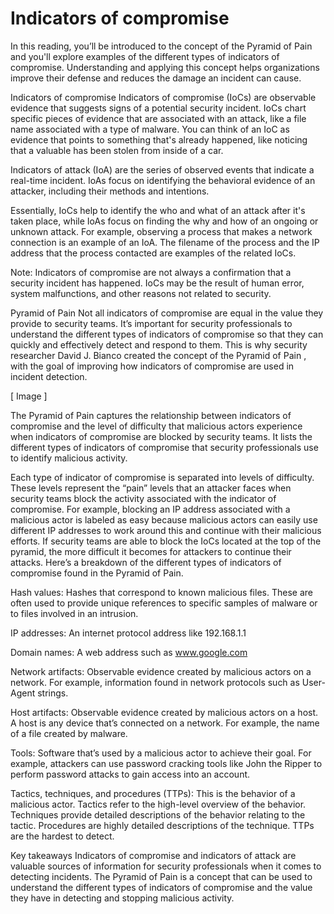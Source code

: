 # Indicators of compromise
In this reading, you’ll be introduced to the concept of the Pyramid of Pain and you'll explore examples of the different types of indicators of compromise. Understanding and applying this concept helps organizations improve their defense and reduces the damage an incident can cause.

Indicators of compromise
Indicators of compromise (IoCs) are observable evidence that suggests signs of a potential security incident. IoCs chart specific pieces of evidence that are associated with an attack, like a file name associated with a type of malware. You can think of an IoC as evidence that points to something that's already happened, like noticing that a valuable has been stolen from inside of a car. 

Indicators of attack (IoA) are the series of observed events that indicate a real-time incident.  IoAs focus on identifying the behavioral evidence of an attacker, including their methods and intentions.

Essentially, IoCs help to identify the who and what of an attack after it's taken place, while IoAs focus on finding the why and how of an ongoing or unknown attack. For example, observing a process that makes a network connection is an example of an IoA. The filename of the process and the IP address that the process contacted are examples of the related IoCs.

Note: Indicators of compromise are not always a confirmation that a security incident has happened. IoCs may be the result of human error, system malfunctions, and other reasons not related to security. 

Pyramid of Pain
Not all indicators of compromise are equal in the value they provide to security teams. It’s important for security professionals to understand the different types of indicators of compromise so that they can quickly and effectively detect and respond to them. This is why security researcher David J. Bianco created the concept of the 
Pyramid of Pain
, with the goal of improving how indicators of compromise are used in incident detection.

[ Image ]

The Pyramid of Pain captures the relationship between indicators of compromise and the level of difficulty that malicious actors experience when indicators of compromise are blocked by security teams. It lists the different types of indicators of compromise that security professionals use to identify malicious activity. 

Each type of indicator of compromise is separated into levels of difficulty. These levels represent the “pain” levels that an attacker faces when security teams block the activity associated with the indicator of compromise. For example, blocking an IP address associated with a malicious actor is labeled as easy because malicious actors can easily use different IP addresses to work around this and continue with their malicious efforts. If security teams are able to block the IoCs located at the top of the pyramid, the more difficult it becomes for attackers to continue their attacks. Here’s a breakdown of the different types of indicators of compromise found in the Pyramid of Pain. 

Hash values: Hashes that correspond to known malicious files. These are often used to provide unique references to specific samples of malware or to files involved in an intrusion.

IP addresses: An internet protocol address like 192.168.1.1

Domain names: A web address such as www.google.com 

Network artifacts: Observable evidence created by malicious actors on a network. For example, information found in network protocols such as User-Agent strings. 

Host artifacts: Observable evidence created by malicious actors on a host. A host is any device that’s connected on a network. For example, the name of a file created by malware.

Tools: Software that’s used by a malicious actor to achieve their goal. For example, attackers can use password cracking tools like John the Ripper to perform password attacks to gain access into an account.

Tactics, techniques, and procedures (TTPs): This is the behavior of a malicious actor. Tactics refer to the high-level overview of the behavior. Techniques provide detailed descriptions of the behavior relating to the tactic. Procedures are highly detailed descriptions of the technique. TTPs are the hardest to detect. 

Key takeaways
Indicators of compromise and indicators of attack are valuable sources of information for security professionals when it comes to detecting incidents. The Pyramid of Pain is a concept that can be used to understand the different types of indicators of compromise and the value they have in detecting and stopping malicious activity.
